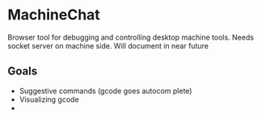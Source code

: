 # MachineChat

Browser tool for debugging and controlling desktop machine tools.
Needs socket server on machine side. Will document in near future

## Goals

- Suggestive commands (gcode goes autocom plete)
- Visualizing gcode
-
